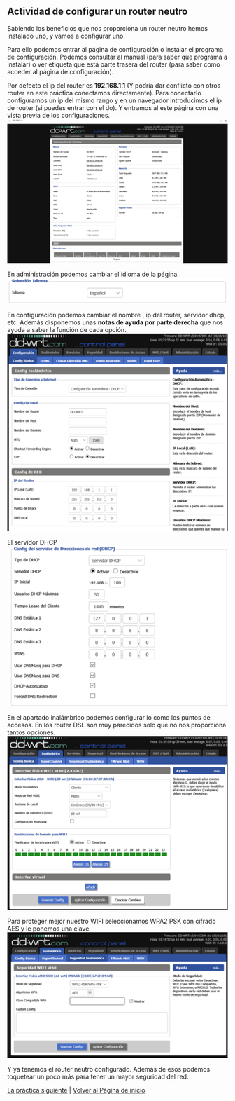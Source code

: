 ## Actividad de configurar un router neutro

Sabiendo los beneficios que nos proporciona un router neutro hemos instalado uno, y vamos a configurar uno.

Para ello podemos entrar al página de configuración o instalar el programa de configuración. Podemos consultar al manual (para saber que programa a instalar) o ver etiqueta que está parte trasera del router (para saber como acceder al página de configuración).

Por defecto el ip del router es **192.168.1.1** (Y podría dar conflicto con otros router en este práctica conectamos directamente). Para conectarlo configuramos un ip del mismo rango y en un navegador introducimos el ip de router (si puedes entrar con el do). Y entramos al este página con una vista previa de los configuraciones.
![imagen de configuración del router-1](imagen/conf2.png)

En administración podemos cambiar el idioma de la página.
![imagen de configuración del router-2](imagen/conf3.png)

En configuración podemos cambiar el nombre , ip del router, servidor dhcp, etc. Además disponemos unas **notas de ayuda por parte derecha** que nos ayuda a saber la función de cada opción.
![imagen de configuración del router-3](imagen/conf4.png)

El servidor DHCP
![imagen de configuración del router-4](imagen/conf5.png)

En el apartado inalámbrico podemos configurar lo como los puntos de accesos. En los router DSL son muy parecidos solo que no nos proporciona tantos opciones.
![imagen de configuración del router-5](imagen/conf6.png)

Para proteger mejor nuestro WIFI seleccionamos WPA2 PSK con cifrado AES y le ponemos una clave.
![imagen de configuración del router-6](imagen/conf7.png)

Y ya tenemos el router neutro configurado. Además de esos podemos toquetear un poco más para tener un mayor seguridad del red.

[La práctica siguiente](ActividadRQ5.3) | [Volver al Página de inicio](inicio)

